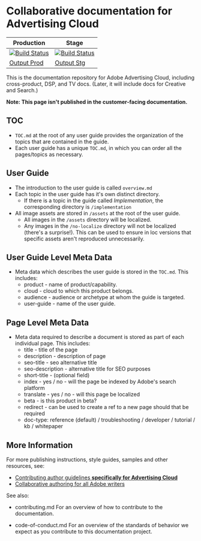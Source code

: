 # Collaborative documentation for Advertising Cloud


| Production | Stage |
|---|---|
| [![Build Status](https://docs.ci.corp.adobe.com/job/advertising-cloud.en_production/badge/icon)](https://docs.ci.corp.adobe.com/job/collaborative-doc-instructions.en_production/lastBuild) | [![Build Status](https://docs.ci.corp.adobe.com/job/advertising-cloud.en_stage/badge/icon)](https://docs.ci.corp.adobe.com/job/collaborative-doc-instructions.en_stage/lastBuild) |
|[Output Prod](https://docs.adobe.com/content/help/en/advertising-cloud/all/home.html)|[Output Stg](https://docs-stg.corp.adobe.com/content/help/en/advertising-cloud/all/home.html)|

This is the documentation repository for Adobe Advertising Cloud, including cross-product, DSP, and TV docs. (Later, it will include docs for Creative and Search.)

**Note: This page isn't published in the customer-facing documentation.**

## TOC

+ `TOC.md` at the root of any user guide provides the organization of the topics that are contained in the guide. 
+ Each user guide has a unique `TOC.md`, in which you can order all the pages/topics as necessary.


## User Guide

+ The introduction to the user guide is called `overview.md`
+ Each topic in the user guide has it's own distinct directory.
    + If there is a topic in the guide called *Implementation*, the corresponding directory is `/implementation`
+ All image assets are stored in `/assets` at the root of the user guide.
    + All images in the `/assets` directory will be localized.
    + Any images in the `/no-localize` directory will not be localized (there's a surprise!). This can be used to ensure in loc versions that specific assets aren't reproduced unnecessarily.

## User Guide Level Meta Data

+ Meta data which describes the user guide is stored in the `TOC.md`. This includes:
    + product - name of product/capability.
    + cloud - cloud to which this product belongs.
    + audience - audience or archetype at whom the guide is targeted.
    + user-guide - name of the user guide.

## Page Level Meta Data

+ Meta data required to describe a document is stored as part of each individual page. This includes:
    + title - title of the page
    + description - description of page
    + seo-title - seo alternative title
    + seo-description - alternative title for SEO purposes
    + short-title - (optional field)
    + index - yes / no - will the page be indexed by Adobe's search platform
    + translate - yes / no - will this page be localized
    + beta - is this product in beta?
    + redirect - can be used to create a ref to a new page should that be required
    + doc-type: reference (default) / troubleshooting / developer / tutorial / kb / whitepaper
    
## More Information

For more publishing instructions, style guides, samples and other resources, see:

+ [Contributing author guidelines **specifically for Advertising Cloud**](https://wiki.corp.adobe.com/pages/viewpage.action?spaceKey=EfficientFrontier&title=Contributing+Author+Guidelines+for+Advertising+Cloud+Help)
+ [Collaborative authoring for all Adobe writers](https://docs.adobe.com/content/help/en/collaborative-doc-instructions/collaboration-guide/home.html)

See also:

+ contributing.md For an overview of how to contribute to the documentation.
<!-- * guidelines.md For an overview on what is expected in contributions and how to compose your documentation contributions. -->
+ code-of-conduct.md For an overview of the standards of behavior we expect as you contribute to this documentation project.
